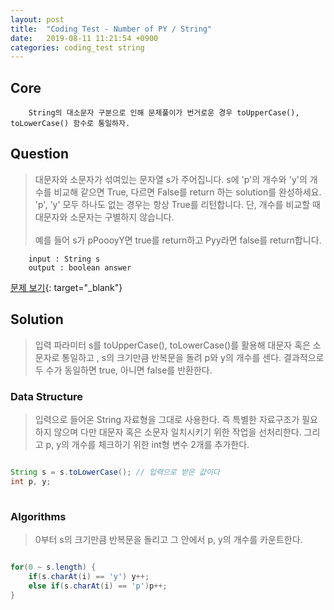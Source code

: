 ```yaml
---
layout: post
title:  "Coding Test - Number of PY / String"
date:   2019-08-11 11:21:54 +0900
categories: coding_test string
---
```


## Core
```
    String의 대소문자 구분으로 인해 문제풀이가 번거로운 경우 toUpperCase(), toLowerCase() 함수로 통일하자.
```

## Question
> 대문자와 소문자가 섞여있는 문자열 s가 주어집니다. s에 'p'의 개수와 'y'의 개수를 비교해 같으면 True, 다르면 False를 return 하는 solution를 완성하세요. 'p', 'y' 모두 하나도 없는 경우는 항상 True를 리턴합니다. 단, 개수를 비교할 때 대문자와 소문자는 구별하지 않습니다. <br><br> 예를 들어 s가 pPoooyY면 true를 return하고 Pyy라면 false를 return합니다.

```
    input : String s
    output : boolean answer
```
[문제 보기](https://programmers.co.kr/learn/courses/30/lessons/12916){: target="_blank"}

## Solution
> 입력 파라미터 s를 toUpperCase(), toLowerCase()를 활용해 대문자 혹은 소문자로 통일하고 , s의 크기만큼 반복문을 돌려 p와 y의 개수를 센다. 결과적으로 두 수가 동일하면 true, 아니면 false를 반환한다.


### Data Structure
> 입력으로 들어온 String 자료형을 그대로 사용한다. 즉 특별한 자료구조가 필요하지 않으며 다만 대문자 혹은 소문자 일치시키기 위한 작업을 선처리한다. 그리고 p, y의 개수를 체크하기 위한 int형 변수 2개를 추가한다.

```java

String s = s.toLowerCase(); // 입력으로 받은 값이다
int p, y;
    
```


### Algorithms
> 0부터 s의 크기만큼 반복문을 돌리고 그 안에서 p, y의 개수를 카운트한다.

```java

for(0 ~ s.length) {
	if(s.charAt(i) == 'y') y++;
	else if(s.charAt(i) == 'p')p++;
}

```